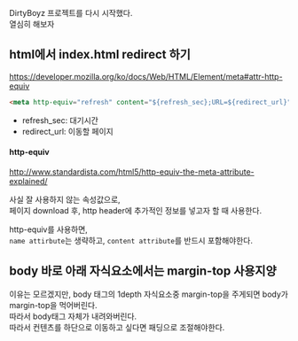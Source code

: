 DirtyBoyz 프로젝트를 다시 시작했다.\
열심히 해보자

## html에서 index.html redirect 하기

https://developer.mozilla.org/ko/docs/Web/HTML/Element/meta#attr-http-equiv

```html
<meta http-equiv="refresh" content="${refresh_sec};URL=${redirect_url}" />
```

- refresh_sec: 대기시간
- redirect_url: 이동할 페이지

#### http-equiv

http://www.standardista.com/html5/http-equiv-the-meta-attribute-explained/

사실 잘 사용하지 않는 속성값으로,\
페이지 download 후, http header에 추가적인 정보를 넣고자 할 때 사용한다.

http-equiv를 사용하면,\
`name attirbute`는 생략하고, `content attribute`를 반드시 포함해야한다.

## body 바로 아래 자식요소에서는 margin-top 사용지양

이유는 모르겠지만, body 태그의 1depth 자식요소중 margin-top을 주게되면 body가 margin-top을 먹어버린다.\
따라서 body태그 자체가 내려와버린다.\
따라서 컨텐츠를 하단으로 이동하고 싶다면 패딩으로 조절해야한다.
